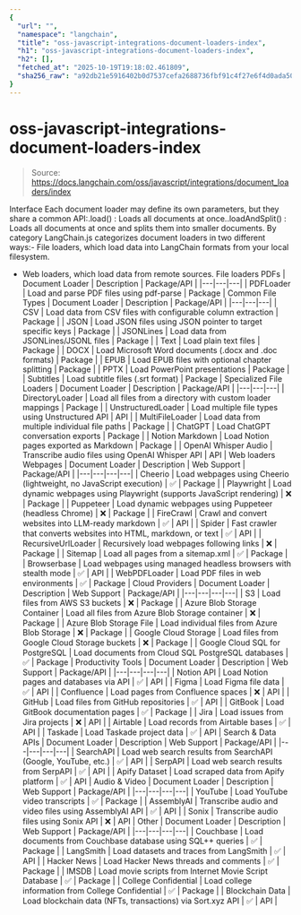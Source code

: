 ```yaml
---
{
  "url": "",
  "namespace": "langchain",
  "title": "oss-javascript-integrations-document-loaders-index",
  "h1": "oss-javascript-integrations-document-loaders-index",
  "h2": [],
  "fetched_at": "2025-10-19T19:18:02.461809",
  "sha256_raw": "a92db21e5916402b0d7537cefa2688736fbf91c4f27e6f4d0ada50a3453393df"
}
---
```


# oss-javascript-integrations-document-loaders-index

> Source: https://docs.langchain.com/oss/javascript/integrations/document_loaders/index

Interface
Each document loader may define its own parameters, but they share a common API:.load()
: Loads all documents at once..loadAndSplit()
: Loads all documents at once and splits them into smaller documents.
By category
LangChain.js categorizes document loaders in two different ways:- File loaders, which load data into LangChain formats from your local filesystem.
- Web loaders, which load data from remote sources.
File loaders
PDFs
| Document Loader | Description | Package/API |
|---|---|---|
| PDFLoader | Load and parse PDF files using pdf-parse | Package |
Common File Types
| Document Loader | Description | Package/API |
|---|---|---|
| CSV | Load data from CSV files with configurable column extraction | Package |
| JSON | Load JSON files using JSON pointer to target specific keys | Package |
| JSONLines | Load data from JSONLines/JSONL files | Package |
| Text | Load plain text files | Package |
| DOCX | Load Microsoft Word documents (.docx and .doc formats) | Package |
| EPUB | Load EPUB files with optional chapter splitting | Package |
| PPTX | Load PowerPoint presentations | Package |
| Subtitles | Load subtitle files (.srt format) | Package |
Specialized File Loaders
| Document Loader | Description | Package/API |
|---|---|---|
| DirectoryLoader | Load all files from a directory with custom loader mappings | Package |
| UnstructuredLoader | Load multiple file types using Unstructured API | API |
| MultiFileLoader | Load data from multiple individual file paths | Package |
| ChatGPT | Load ChatGPT conversation exports | Package |
| Notion Markdown | Load Notion pages exported as Markdown | Package |
| OpenAI Whisper Audio | Transcribe audio files using OpenAI Whisper API | API |
Web loaders
Webpages
| Document Loader | Description | Web Support | Package/API |
|---|---|---|---|
| Cheerio | Load webpages using Cheerio (lightweight, no JavaScript execution) | ✅ | Package |
| Playwright | Load dynamic webpages using Playwright (supports JavaScript rendering) | ❌ | Package |
| Puppeteer | Load dynamic webpages using Puppeteer (headless Chrome) | ❌ | Package |
| FireCrawl | Crawl and convert websites into LLM-ready markdown | ✅ | API |
| Spider | Fast crawler that converts websites into HTML, markdown, or text | ✅ | API |
| RecursiveUrlLoader | Recursively load webpages following links | ❌ | Package |
| Sitemap | Load all pages from a sitemap.xml | ✅ | Package |
| Browserbase | Load webpages using managed headless browsers with stealth mode | ✅ | API |
| WebPDFLoader | Load PDF files in web environments | ✅ | Package |
Cloud Providers
| Document Loader | Description | Web Support | Package/API |
|---|---|---|---|
| S3 | Load files from AWS S3 buckets | ❌ | Package |
| Azure Blob Storage Container | Load all files from Azure Blob Storage container | ❌ | Package |
| Azure Blob Storage File | Load individual files from Azure Blob Storage | ❌ | Package |
| Google Cloud Storage | Load files from Google Cloud Storage buckets | ❌ | Package |
| Google Cloud SQL for PostgreSQL | Load documents from Cloud SQL PostgreSQL databases | ✅ | Package |
Productivity Tools
| Document Loader | Description | Web Support | Package/API |
|---|---|---|---|
| Notion API | Load Notion pages and databases via API | ✅ | API |
| Figma | Load Figma file data | ✅ | API |
| Confluence | Load pages from Confluence spaces | ❌ | API |
| GitHub | Load files from GitHub repositories | ✅ | API |
| GitBook | Load GitBook documentation pages | ✅ | Package |
| Jira | Load issues from Jira projects | ❌ | API |
| Airtable | Load records from Airtable bases | ✅ | API |
| Taskade | Load Taskade project data | ✅ | API |
Search & Data APIs
| Document Loader | Description | Web Support | Package/API |
|---|---|---|---|
| SearchAPI | Load web search results from SearchAPI (Google, YouTube, etc.) | ✅ | API |
| SerpAPI | Load web search results from SerpAPI | ✅ | API |
| Apify Dataset | Load scraped data from Apify platform | ✅ | API |
Audio & Video
| Document Loader | Description | Web Support | Package/API |
|---|---|---|---|
| YouTube | Load YouTube video transcripts | ✅ | Package |
| AssemblyAI | Transcribe audio and video files using AssemblyAI API | ✅ | API |
| Sonix | Transcribe audio files using Sonix API | ❌ | API |
Other
| Document Loader | Description | Web Support | Package/API |
|---|---|---|---|
| Couchbase | Load documents from Couchbase database using SQL++ queries | ✅ | Package |
| LangSmith | Load datasets and traces from LangSmith | ✅ | API |
| Hacker News | Load Hacker News threads and comments | ✅ | Package |
| IMSDB | Load movie scripts from Internet Movie Script Database | ✅ | Package |
| College Confidential | Load college information from College Confidential | ✅ | Package |
| Blockchain Data | Load blockchain data (NFTs, transactions) via Sort.xyz API | ✅ | API |
